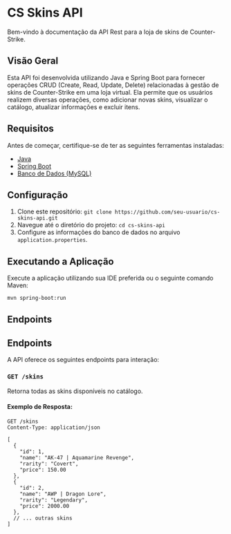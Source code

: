# CS Skins API

Bem-vindo à documentação da API Rest para a loja de skins de Counter-Strike.

## Visão Geral

Esta API foi desenvolvida utilizando Java e Spring Boot para fornecer operações CRUD (Create, Read, Update, Delete) relacionadas à gestão de skins de Counter-Strike em uma loja virtual. Ela permite que os usuários realizem diversas operações, como adicionar novas skins, visualizar o catálogo, atualizar informações e excluir itens.

## Requisitos

Antes de começar, certifique-se de ter as seguintes ferramentas instaladas:

- [Java](https://www.oracle.com/java/)
- [Spring Boot](https://spring.io/projects/spring-boot)
- [Banco de Dados (MySQL)](https://www.mysql.com/)

## Configuração

1. Clone este repositório: `git clone https://github.com/seu-usuario/cs-skins-api.git`
2. Navegue até o diretório do projeto: `cd cs-skins-api`
3. Configure as informações do banco de dados no arquivo `application.properties`.

## Executando a Aplicação

Execute a aplicação utilizando sua IDE preferida ou o seguinte comando Maven:

```bash
mvn spring-boot:run
```

## Endpoints
## Endpoints

A API oferece os seguintes endpoints para interação:

### `GET /skins`

Retorna todas as skins disponíveis no catálogo.

#### Exemplo de Resposta:

```http
GET /skins
Content-Type: application/json

[
  {
    "id": 1,
    "name": "AK-47 | Aquamarine Revenge",
    "rarity": "Covert",
    "price": 150.00
  },
  {
    "id": 2,
    "name": "AWP | Dragon Lore",
    "rarity": "Legendary",
    "price": 2000.00
  },
  // ... outras skins
]
```
